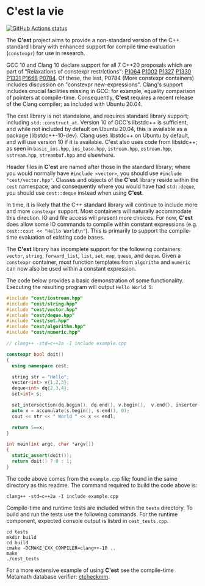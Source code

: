 # C'est la vie

<p align="left">
  <a href="https://github.com/pkeir/cest/actions"><img alt="GitHub Actions status" src="https://github.com/pkeir/cest/workflows/build-test/badge.svg"></a>
</p>

The **C'est** project aims to provide a non-standard version of the C++
standard library with enhanced support for compile time evaluation
(`constexpr`) for use in research.

GCC 10 and Clang 10 declare support for all 7 C++20 proposals which are part of
"Relaxations of constexpr restrictions": [P1064](https://wg21.link/P1064)
[P1002](https://wg21.link/P1002) [P1327](https://wg21.link/P1327)
[P1330](https://wg21.link/P1330) [P1331](https://wg21.link/P1331)
[P1668](https://wg21.link/P1668) [P0784](https://wg21.link/P0784R7). Of these,
the last, P0784 (More constexpr containers) includes discussion on "constexpr
new-expressions".  Clang's support includes crucial facilities missing in GCC:
for example, equality comparison of pointers at compile-time. Consequently,
**C'est** requires a recent release of the Clang compiler; as included with
Ubuntu 20.04.

The cest library is not standalone, and requires standard library support;
including `std::construct_at`. Version 10 of GCC's libstdc++ is sufficient, and
while not included by default on Ubuntu 20.04, this is available as a package
(libstdc++-10-dev). Clang uses libstdc++ on Ubuntu by default, and will use
version 10 if it is available. C'est also uses code from libstdc++;
as seen in `basic_ios.hpp`, `ios_base.hpp`, `istream.hpp`, `ostream.hpp`,
`sstream.hpp`, `streambuf.hpp` and elsewhere.

Header files in **C'est** are named after those in the standard library; where
you would normally have `#include <vector>`, you should use `#include
"cest/vector.hpp"`. Classes and objects of the **C'est** library reside within
the `cest` namespace; and consequently where you would have had `std::deque`,
you should use `cest::deque` instead when using **C'est**.

In time, it is likely that the C++ standard library will continue to include
more and more `constexpr` support. Most containers will naturally accommodate
this direction. IO and file access will present more choices. For now,
**C'est** does allow some IO commands to compile within constant expressions
(e.g. `cest::cout << "Hello World\n"`). This is primarily to support the
compile-time evaluation of existing code bases.

The **C'est** library has incomplete support for the following containers: `vector`, `string`, `forward_list`, `list`, `set`, `map`, `queue`, and `deque`. Given a `constexpr` container, most function templates from `algorithm` and `numeric` can now also be used within a constant expression.

The code below provides a basic demonstration of some functionality. Executing the resulting program will output `Hello World 5`:

```cpp
#include "cest/iostream.hpp"
#include "cest/string.hpp"
#include "cest/vector.hpp"
#include "cest/deque.hpp"
#include "cest/set.hpp"
#include "cest/algorithm.hpp"
#include "cest/numeric.hpp"

// clang++ -std=c++2a -I include example.cpp

constexpr bool doit()
{
  using namespace cest;

  string str = "Hello";
  vector<int> v{1,2,3};
  deque<int> dq{2,3,4};
  set<int> s;

  set_intersection(dq.begin(), dq.end(), v.begin(),  v.end(), inserter(s, s.end()));
  auto x = accumulate(s.begin(), s.end(), 0);
  cout << str << " World " << x << endl;

  return 5==x;
}

int main(int argc, char *argv[])
{
  static_assert(doit());
  return doit() ? 0 : 1;
}
```

The code above comes from the `example.cpp` file; found in the same
directory as this readme. The command required to build the code above is:

```
clang++ -std=c++2a -I include example.cpp
```

Compile-time and runtime tests are included within the `tests` directory. To
build and run the tests use the following commands. For the runtime component,
expected console output is listed in `cest_tests.cpp`.

```
cd tests
mkdir build
cd build
cmake -DCMAKE_CXX_COMPILER=clang++-10 ..
make
./cest_tests
```

For a more extensive example of using **C'est** see the compile-time Metamath database verifier: [ctcheckmm](https://github.com/pkeir/ctcheckmm).
